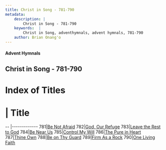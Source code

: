 ```yaml
---
title: Christ in Song - 781-790
metadata:
    description: |
        Christ in Song - 781-790
    keywords:  |
        Christ in Song, adventhymnals, advent hymnals, 781-790
    author: Brian Onang'o
---
```


#### Advent Hymnals
## Christ in Song - 781-790

# Index of Titles
# | Title                        
-- |-------------
781|[Be Not Afraid](/christ-in-song/701-800/781-790/Be-Not-Afraid)
782|[God, Our Refuge](/christ-in-song/701-800/781-790/God,-Our-Refuge)
783|[Leave the Rest to God](/christ-in-song/701-800/781-790/Leave-the-Rest-to-God)
784|[Be Near Us](/christ-in-song/701-800/781-790/Be-Near-Us)
785|[Control My Will](/christ-in-song/701-800/781-790/Control-My-Will)
786|[The Pure in Heart](/christ-in-song/701-800/781-790/The-Pure-in-Heart)
787|[Thine Own](/christ-in-song/701-800/781-790/Thine-Own)
788|[Be on Thy Guard](/christ-in-song/701-800/781-790/Be-on-Thy-Guard)
789|[Firm As a Rock](/christ-in-song/701-800/781-790/Firm-As-a-Rock)
790|[One Living Faith](/christ-in-song/701-800/781-790/One-Living-Faith)
